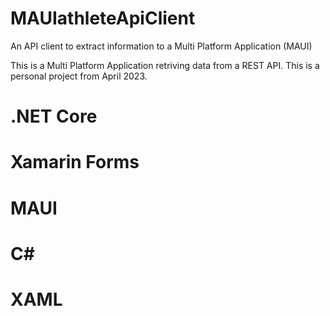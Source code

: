 # MAUIathleteApiClient
An API client to extract information to a Multi Platform Application (MAUI)

This is a Multi Platform Application retriving data from a REST API.
This is a personal project from April 2023.

# .NET Core
# Xamarin Forms
# MAUI
# C#
# XAML

